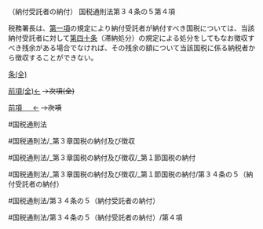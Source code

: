 （納付受託者の納付）
国税通則法第３４条の５第４項

税務署長は、[第一項](国税通則法＿＿＿＿＿第３４条の５第１項)の規定により納付受託者が納付すべき国税については、当該納付受託者に対して[第四十条](国税通則法＿＿＿＿＿第４０条第１項)（滞納処分）の規定による処分をしてもなお徴収すべき残余がある場合でなければ、その残余の額について当該国税に係る納税者から徴収することができない。

[条(全)](国税通則法＿＿＿＿＿第３４条の５_.md)

[前項(全)←](国税通則法＿＿＿＿＿第３４条の５第３項_.md)  ~~→次項(全)~~

[前項 　 ←](国税通則法＿＿＿＿＿第３４条の５第３項.md)  ~~→次項~~



#国税通則法

#国税通則法/_第３章国税の納付及び徴収

#国税通則法/_第３章国税の納付及び徴収/_第１節国税の納付

#国税通則法/_第３章国税の納付及び徴収/_第１節国税の納付/第３４条の５（納付受託者の納付）

#国税通則法/第３４条の５（納付受託者の納付）

#国税通則法/第３４条の５（納付受託者の納付）/第４項

